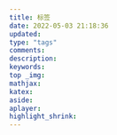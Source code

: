 ```yaml
---
title: 标签
date: 2022-05-03 21:18:36
updated:
type: "tags" 
comments:
description:
keywords:
top _img:
mathjax:
katex:
aside:
aplayer:
highlight_shrink:
---
```

